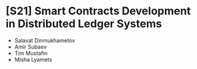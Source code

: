 # [S21] Smart Contracts Development in Distributed Ledger Systems
- Salavat Dinmukhametov
- Amir Subaev
- Tim Mustafin
- Misha Lyamets